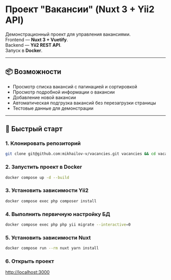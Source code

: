 # Проект "Вакансии" (Nuxt 3 + Yii2 API)

Демонстрационный проект для управления вакансиями.  
Frontend — **Nuxt 3 + Vuetify**.  
Backend — **Yii2 REST API**.  
Запуск в **Docker**.

---

## 📦 Возможности

- Просмотр списка вакансий с пагинацией и сортировкой
- Просмотр подробной информации о вакансии
- Добавление новой вакансии
- Автоматическая подгрузка вакансий без перезагрузки страницы
- Тестовые данные для демонстрации

---

## 🚀 Быстрый старт

### 1. Клонировать репозиторий
```bash
git clone git@github.com:mikhailov-v/vacancies.git vacancies && cd vacancies
```

### 2. Запустить проект в Docker
```bash
docker compose up -d --build
```

### 3. Установить зависимости Yii2
```bash
docker compose exec php composer install
```

### 4. Выполнить первичную настройку БД
```bash
docker compose exec php php yii migrate --interactive=0
```

### 5. Установить зависимости Nuxt
```bash
docker compose run --rm nuxt yarn install
```

### 6. Открыть проект
[http://localhost:3000](http://localhost:3000)
